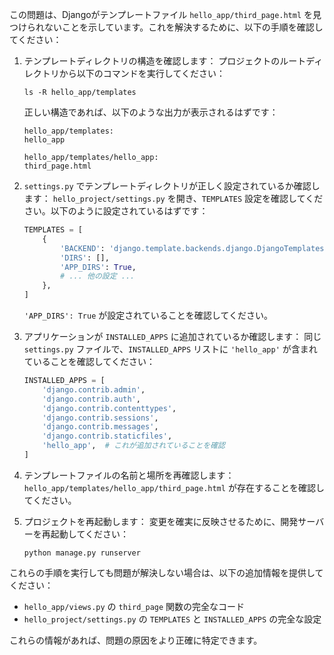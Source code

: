 この問題は、Djangoがテンプレートファイル `hello_app/third_page.html` を見つけられないことを示しています。これを解決するために、以下の手順を確認してください：

1. テンプレートディレクトリの構造を確認します：
   プロジェクトのルートディレクトリから以下のコマンドを実行してください：

   ```
   ls -R hello_app/templates
   ```

   正しい構造であれば、以下のような出力が表示されるはずです：

   ```
   hello_app/templates:
   hello_app

   hello_app/templates/hello_app:
   third_page.html
   ```

2. `settings.py` でテンプレートディレクトリが正しく設定されているか確認します：
   `hello_project/settings.py` を開き、`TEMPLATES` 設定を確認してください。以下のように設定されているはずです：

   ```python
   TEMPLATES = [
       {
           'BACKEND': 'django.template.backends.django.DjangoTemplates',
           'DIRS': [],
           'APP_DIRS': True,
           # ... 他の設定 ...
       },
   ]
   ```

   `'APP_DIRS': True` が設定されていることを確認してください。

3. アプリケーションが `INSTALLED_APPS` に追加されているか確認します：
   同じ `settings.py` ファイルで、`INSTALLED_APPS` リストに `'hello_app'` が含まれていることを確認してください：

   ```python
   INSTALLED_APPS = [
       'django.contrib.admin',
       'django.contrib.auth',
       'django.contrib.contenttypes',
       'django.contrib.sessions',
       'django.contrib.messages',
       'django.contrib.staticfiles',
       'hello_app',  # これが追加されていることを確認
   ]
   ```

4. テンプレートファイルの名前と場所を再確認します：
   `hello_app/templates/hello_app/third_page.html` が存在することを確認してください。

5. プロジェクトを再起動します：
   変更を確実に反映させるために、開発サーバーを再起動してください：

   ```
   python manage.py runserver
   ```

これらの手順を実行しても問題が解決しない場合は、以下の追加情報を提供してください：

- `hello_app/views.py` の `third_page` 関数の完全なコード
- `hello_project/settings.py` の `TEMPLATES` と `INSTALLED_APPS` の完全な設定

これらの情報があれば、問題の原因をより正確に特定できます。